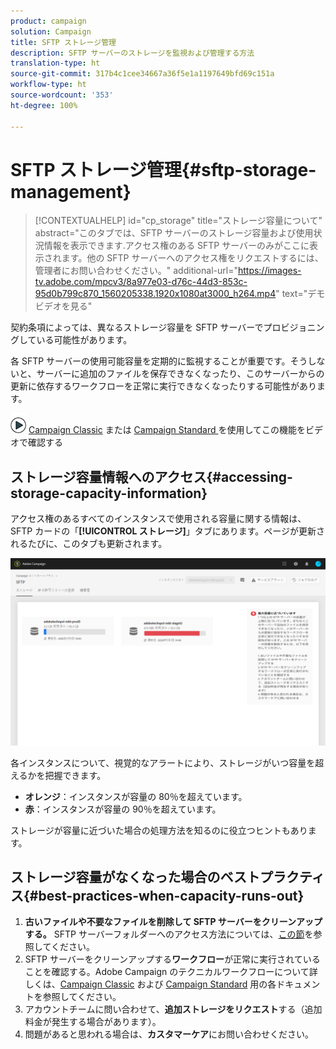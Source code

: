 ```yaml
---
product: campaign
solution: Campaign
title: SFTP ストレージ管理
description: SFTP サーバーのストレージを監視および管理する方法
translation-type: ht
source-git-commit: 317b4c1cee34667a36f5e1a1197649bfd69c151a
workflow-type: ht
source-wordcount: '353'
ht-degree: 100%

---
```



# SFTP ストレージ管理{#sftp-storage-management}

>[!CONTEXTUALHELP]
>id="cp_storage"
>title="ストレージ容量について"
>abstract="このタブでは、SFTP サーバーのストレージ容量および使用状況情報を表示できます.アクセス権のある SFTP サーバーのみがここに表示されます。他の SFTP サーバーへのアクセス権をリクエストするには、管理者にお問い合わせください。"
>additional-url="https://images-tv.adobe.com/mpcv3/8a977e03-d76c-44d3-853c-95d0b799c870_1560205338.1920x1080at3000_h264.mp4" text="デモビデオを見る"

契約条項によっては、異なるストレージ容量を SFTP サーバーでプロビジョニングしている可能性があります。

各 SFTP サーバーの使用可能容量を定期的に監視することが重要です。そうしないと、サーバーに追加のファイルを保存できなくなったり、このサーバーからの更新に依存するワークフローを正常に実行できなくなったりする可能性があります。

![](assets/do-not-localize/how-to-video.png) [Campaign Classic](https://experienceleague.adobe.com/docs/campaign-classic-learn/control-panel/sftp-management/monitoring-server-capacity.html?lang=ja#sftp-management) または [Campaign Standard ](https://experienceleague.adobe.com/docs/campaign-standard-learn/control-panel/sftp-management/monitoring-server-capacity.html?lang=ja#sftp-management) を使用してこの機能をビデオで確認する

## ストレージ容量情報へのアクセス{#accessing-storage-capacity-information}

アクセス権のあるすべてのインスタンスで使用される容量に関する情報は、SFTP カードの「**[!UICONTROL ストレージ]**」タブにあります。ページが更新されるたびに、このタブも更新されます。

![](assets/control_panel_space.png)

各インスタンスについて、視覚的なアラートにより、ストレージがいつ容量を超えるかを把握できます。

* **オレンジ**：インスタンスが容量の 80％を超えています。
* **赤**：インスタンスが容量の 90％を超えています。

ストレージが容量に近づいた場合の処理方法を知るのに役立つヒントもあります。

## ストレージ容量がなくなった場合のベストプラクティス{#best-practices-when-capacity-runs-out}

1. **古いファイルや不要なファイルを削除して SFTP サーバーをクリーンアップする。** SFTP サーバーフォルダーへのアクセス方法については、[この節](../../sftp/using/logging-into-sftp-server.md)を参照してください。
1. SFTP サーバーをクリーンアップする&#x200B;**ワークフロー**&#x200B;が正常に実行されていることを確認する。Adobe Campaign のテクニカルワークフローについて詳しくは、[Campaign Classic](https://docs.campaign.adobe.com/doc/AC/en/WKF__General_operation_Building_a_workflow.html#Technical_workflows) および [Campaign Standard](https://helpx.adobe.com/jp/campaign/standard/administration/using/technical-workflows.html) 用の各ドキュメントを参照してください。
1. アカウントチームに問い合わせて、**追加ストレージをリクエスト**&#x200B;する（追加料金が発生する場合があります）。
1. 問題があると思われる場合は、**カスタマーケア**&#x200B;にお問い合わせください。
